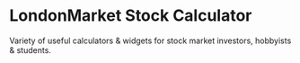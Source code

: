 # LondonMarket Stock Calculator
Variety of useful calculators &amp; widgets for stock market investors, hobbyists &amp; students.
